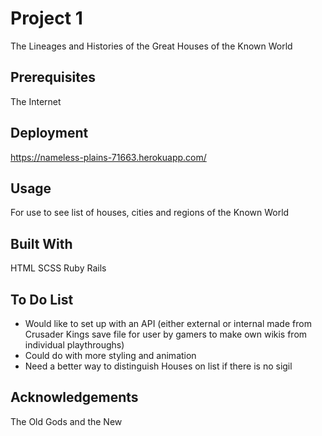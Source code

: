 # Project 1

The Lineages and Histories of the Great Houses of the Known World

## Prerequisites

The Internet

## Deployment

https://nameless-plains-71663.herokuapp.com/

## Usage

For use to see list of houses, cities and regions of the Known World

## Built With

HTML
SCSS
Ruby
Rails

## To Do List

* Would like to set up with an API (either external or internal made from Crusader Kings save file for user by gamers to make own wikis from individual playthroughs)
* Could do with more styling and animation
* Need a better way to distinguish Houses on list if there is no sigil

## Acknowledgements

The Old Gods and the New
